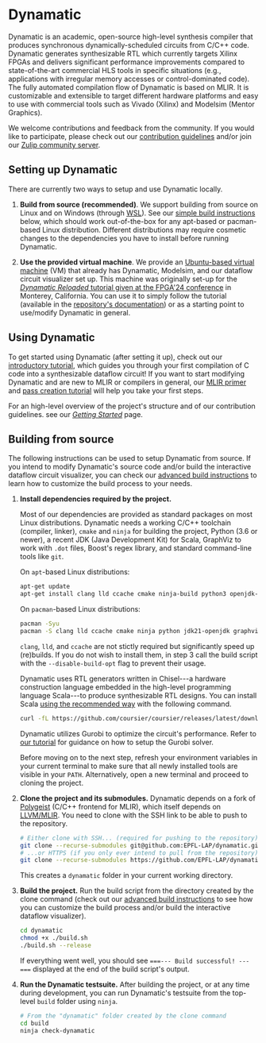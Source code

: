 # Dynamatic

Dynamatic is an academic, open-source high-level synthesis compiler that produces synchronous dynamically-scheduled circuits from C/C++ code. Dynamatic generates synthesizable RTL which currently targets Xilinx FPGAs and delivers significant performance improvements compared to state-of-the-art commercial HLS tools in specific situations (e.g., applications with irregular memory accesses or control-dominated code). The fully automated compilation flow of Dynamatic is based on MLIR. It is customizable and extensible to target different hardware platforms and easy to use with commercial tools such as Vivado (Xilinx) and Modelsim (Mentor Graphics).

We welcome contributions and feedback from the community. If you would like to participate, please check out our [contribution guidelines](docs/GettingStarted.md#contributing) and/or join our [Zulip community server](https://dynamatic.zulipchat.com/join/kb5xdsftwz2gr76rlxqa6vz5/).

## Setting up Dynamatic

There are currently two ways to setup and use Dynamatic locally.

1. **Build from source (recommended)**. We support building from source on Linux and on Windows (through [WSL](https://learn.microsoft.com/en-us/windows/wsl/install)). See our [simple build instructions](#building-from-source) below, which should work out-of-the-box for any apt-based or pacman-based Linux distribution. Different distributions may require cosmetic changes to the dependencies you have to install before running Dynamatic.

2. **Use the provided virtual machine**. We provide an [Ubuntu-based virtual machine](docs/VMSetup.md) (VM) that already has Dynamatic, Modelsim, and our dataflow circuit visualizer set up. This machine was originally set-up for the [*Dynamatic Reloaded* tutorial given at the FPGA'24 conference](https://www.isfpga.org/workshops-tutorials/#t7) in Monterey, California. You can use it to simply follow the tutorial (available in the [repository's documentation](docs/Tutorials/Introduction/Introduction.md)) or as a starting point to use/modify Dynamatic in general.

## Using Dynamatic

To get started using Dynamatic (after setting it up), check out our [introductory tutorial](docs/Tutorials/Introduction/Introduction.md), which guides you through your first compilation of C code into a synthesizable dataflow circuit! If you want to start modifying Dynamatic and are new to MLIR or compilers in general, our [MLIR primer](docs/Tutorials/MLIRPrimer.md) and [pass creation tutorial](docs/Tutorials/CreatingPasses/CreatingPasses.md) will help you take your first steps.

For an high-level overview of the project's structure and of our contribution guidelines. see our [*Getting Started*](docs/GettingStarted.md) page.

## Building from source

The following instructions can be used to setup Dynamatic from source. If you intend to modify Dynamatic's source code and/or build the interactive dataflow circuit visualizer, you can check our [advanced build instructions](docs/AdvancedBuild.md) to learn how to customize the build process to your needs.

1. **Install dependencies required by the project.**

    Most of our dependencies are provided as standard packages on most Linux distributions. Dynamatic needs a working C/C++ toolchain (compiler, linker), `cmake` and `ninja` for building the project, Python (3.6 or newer), a recent JDK (Java Development Kit) for Scala, GraphViz to work with `.dot` files, Boost's regex library, and standard command-line tools like `git`.
  
    On `apt`-based Linux distributions:

    ```sh
    apt-get update
    apt-get install clang lld ccache cmake ninja-build python3 openjdk-21-jdk graphviz libboost-regex-dev git curl gzip libreadline-dev
    ```

    On `pacman`-based Linux distributions:

    ```sh
    pacman -Syu
    pacman -S clang lld ccache cmake ninja python jdk21-openjdk graphviz boost git curl gzip readline
    ```

    `clang`, `lld`, and `ccache` are not stictly required but significantly speed up (re)builds. If you do not wish to install them, in step 3 call the build script with the `--disable-build-opt` flag to prevent their usage.

    Dynamatic uses RTL generators written in Chisel---a hardware construction language embedded in the high-level programming language Scala---to produce synthesizable RTL designs. You can install Scala [using the recommended way](https://www.scala-lang.org/download/) with the following command.

    ```sh
    curl -fL https://github.com/coursier/coursier/releases/latest/download/cs-x86_64-pc-linux.gz | gzip -d > cs && chmod +x cs && ./cs setup
    ```

    Dynamatic utilizes Gurobi to optimize the circuit's performance. Refer to [our tutorial](https://github.com/EPFL-LAP/dynamatic/blob/main/docs/AdvancedBuild.md#getting-gurobi) for guidance on how to setup the Gurobi solver.

    Before moving on to the next step, refresh your environment variables in your current terminal to make sure that all newly installed tools are visible in your `PATH`. Alternatively, open a new terminal and proceed to cloning the project.

2. **Clone the project and its submodules.** Dynamatic depends on a fork of [Polygeist](https://github.com/EPFL-LAP/Polygeist) (C/C++ frontend for MLIR), which itself depends on [LLVM/MLIR](https://github.com/llvm/llvm-project). You need to clone with the SSH link to be able to push to the repository.

    ```sh
    # Either clone with SSH... (required for pushing to the repository)
    git clone --recurse-submodules git@github.com:EPFL-LAP/dynamatic.git
    # ...or HTTPS (if you only ever intend to pull from the repository)
    git clone --recurse-submodules https://github.com/EPFL-LAP/dynamatic.git
    ```

    This creates a `dynamatic` folder in your current working directory.

3. **Build the project.** Run the build script from the directory created by the clone command (check out our [advanced build instructions](docs/AdvancedBuild.md) to see how you can customize the build process and/or build the interactive dataflow visualizer).

    ```sh
    cd dynamatic
    chmod +x ./build.sh
    ./build.sh --release
    ```

    If everything went well, you should see `===--- Build successful! ---===` displayed at the end of the build script's output.

4. **Run the Dynamatic testsuite.** After building the project, or at any time during development, you can run Dynamatic's testsuite from the top-level `build` folder using `ninja`.

    ```sh
    # From the "dynamatic" folder created by the clone command
    cd build
    ninja check-dynamatic
    ```
